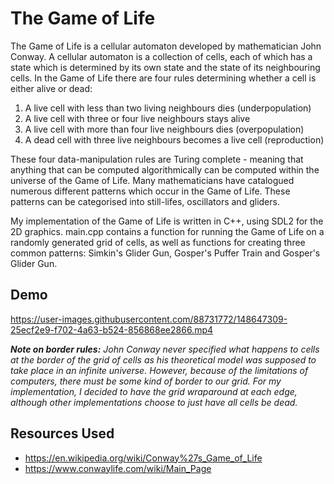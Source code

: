 #  The Game of Life

The Game of Life is a cellular automaton developed by mathematician John Conway. A cellular automaton is a collection of cells, each of which has a state which is determined by its own state and the state of its neighbouring cells. In the Game of Life there are four rules determining whether a cell is either alive or dead:

1. A live cell with less than two living neighbours dies (underpopulation)
2. A live cell with three or four live neighbours stays alive
3. A live cell with more than four live neighbours dies (overpopulation)
4. A dead cell with three live neighbours becomes a live cell (reproduction)

These four data-manipulation rules are Turing complete - meaning that anything that can be computed algorithmically can be computed within the universe of the Game of Life. Many mathematicians have catalogued numerous different patterns which occur in the Game of Life. These patterns can be categorised into still-lifes, oscillators and gliders.

My implementation of the Game of Life is written in C++, using SDL2 for the 2D graphics. main.cpp contains a function for running the Game of Life on a randomly generated grid of cells, as well as functions for creating three common patterns: Simkin's Glider Gun, Gosper's Puffer Train and Gosper's Glider Gun.

## Demo

https://user-images.githubusercontent.com/88731772/148647309-25ecf2e9-f702-4a63-b524-856868ee2866.mp4

***Note on border rules:*** *John Conway never specified what happens to cells at the border of the grid of cells as his theoretical model was supposed to take place in an infinite universe. However, because of the limitations of computers, there must be some kind of border to our grid. For my implementation, I decided to have the grid wraparound at each edge, although other implementations choose to just have all cells be dead.*

## Resources Used

- https://en.wikipedia.org/wiki/Conway%27s_Game_of_Life
- https://www.conwaylife.com/wiki/Main_Page
